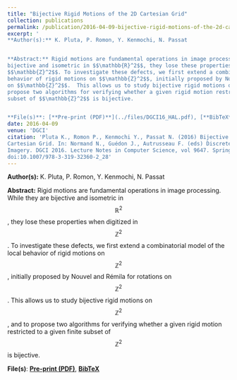```yaml
---
title: "Bijective Rigid Motions of the 2D Cartesian Grid"
collection: publications
permalink: /publication/2016-04-09-bijective-rigid-motions-of-the-2d-cartesian-grid 
excerpt: '
**Author(s):** K. Pluta, P. Romon, Y. Kenmochi, N. Passat


**Abstract:** Rigid motions are fundamental operations in image processing. While they are
bijective and isometric in $$\mathbb{R}^2$$, they lose these properties when digitized in
$$\mathbb{Z}^2$$. To investigate these defects, we first extend a combinatorial model of the local
behavior of rigid motions on $$\mathbb{Z}^2$$, initially proposed by Nouvel and Rémila for rotations
on $$\mathbb{Z}^2$$.  This allows us to study bijective rigid motions on $$\mathbb{Z}^2$$, and to
propose two algorithms for verifying whether a given rigid motion restricted to a given finite
subset of $$\mathbb{Z}^2$$ is bijective.


**File(s)**: [**Pre-print (PDF)**](../files/DGCI16_HAL.pdf), [**BibTeX**](../files/DGCI16.bib)' 
date: 2016-04-09
venue: 'DGCI'
citation: 'Pluta K., Romon P., Kenmochi Y., Passat N. (2016) Bijective Rigid Motions of the 2D
Cartesian Grid. In: Normand N., Guédon J., Autrusseau F. (eds) Discrete Geometry for Computer
Imagery. DGCI 2016. Lecture Notes in Computer Science, vol 9647. Springer, pp 359-371,
doi:10.1007/978-3-319-32360-2_28'
---
```

**Author(s):** K. Pluta, P. Romon, Y. Kenmochi, N. Passat


**Abstract:** Rigid motions are fundamental operations in image processing. While they are
bijective and isometric in $$\mathbb{R}^2$$, they lose these properties when digitized in
$$\mathbb{Z}^2$$. To investigate these defects, we first extend a combinatorial model of the local
behavior of rigid motions on $$\mathbb{Z}^2$$, initially proposed by Nouvel and Rémila for rotations
on $$\mathbb{Z}^2$$.  This allows us to study bijective rigid motions on $$\mathbb{Z}^2$$, and to
propose two algorithms for verifying whether a given rigid motion restricted to a given finite
subset of $$\mathbb{Z}^2$$ is bijective.


**File(s)**: [**Pre-print (PDF)**](../files/DGCI16_HAL.pdf), [**BibTeX**](../files/DGCI16.bib)
